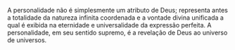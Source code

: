 ﻿A personalidade não é simplesmente um atributo de Deus; representa antes a totalidade da natureza infinita coordenada e a vontade divina unificada a qual é exibida na eternidade e universalidade da expressão perfeita. A personalidade, em seu sentido supremo, é a revelação de Deus ao universo de universos.